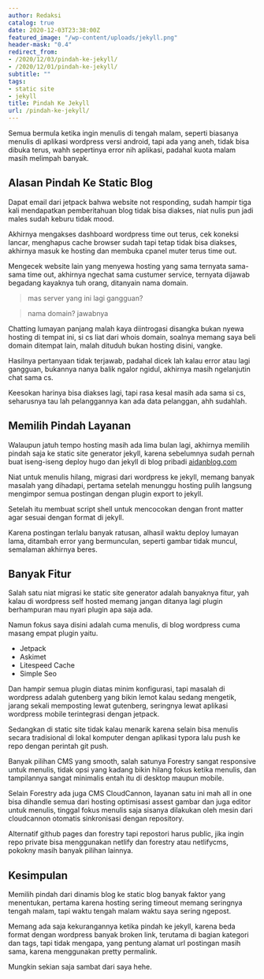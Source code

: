 ```yaml
---
author: Redaksi
catalog: true
date: 2020-12-03T23:38:00Z
featured_image: "/wp-content/uploads/jekyll.png"
header-mask: "0.4"
redirect_from:
- /2020/12/03/pindah-ke-jekyll/
- /2020/12/01/pindah-ke-jekyll/
subtitle: ""
tags:
- static site
- jekyll
title: Pindah Ke Jekyll
url: /pindah-ke-jekyll/
---
```


Semua bermula ketika ingin menulis di tengah malam, seperti biasanya menulis di aplikasi wordpress versi android, tapi ada yang aneh, tidak bisa dibuka terus, wahh sepertinya error nih aplikasi, padahal kuota malam masih melimpah banyak.

## Alasan Pindah Ke Static Blog

Dapat email dari jetpack bahwa website not responding, sudah hampir tiga kali mendapatkan pemberitahuan blog tidak bisa diakses, niat nulis pun jadi males sudah keburu tidak mood.

Akhirnya mengakses dashboard wordpress time out terus, cek koneksi lancar, menghapus cache browser sudah tapi tetap tidak bisa diakses, akhirnya masuk ke hosting dan membuka cpanel muter terus time out.

Mengecek website lain yang menyewa hosting yang sama ternyata sama-sama time out, akhirnya ngechat sama custumer service, ternyata dijawab begadang kayaknya tuh orang, ditanyain nama domain.

> mas server yang ini lagi gangguan?

> nama domain? jawabnya

Chatting lumayan panjang malah kaya diintrogasi disangka bukan nyewa hosting di tempat ini, si cs liat dari whois domain, soalnya memang saya beli domain ditempat lain, malah dituduh bukan hosting disini, vangke.

Hasilnya pertanyaan tidak terjawab, padahal dicek lah kalau error atau lagi gangguan, bukannya nanya balik ngalor ngidul, akhirnya masih ngelanjutin chat sama cs.

Keesokan harinya bisa diakses lagi, tapi rasa kesal masih ada sama si cs, seharusnya tau lah pelanggannya kan ada data pelanggan, ahh sudahlah.

## Memilih Pindah Layanan

Walaupun jatuh tempo hosting masih ada lima bulan lagi, akhirnya memilih pindah saja ke static site generator jekyll, karena sebelumnya sudah pernah buat iseng-iseng deploy hugo dan jekyll di blog pribadi [aidanblog.com](https://aidanblog.com "Aidan")

Niat untuk menulis hilang, migrasi dari wordpress ke jekyll, memang banyak masalah yang dihadapi, pertama setelah menunggu hosting pulih langsung mengimpor semua postingan dengan plugin export to jekyll.

Setelah itu membuat script shell untuk mencocokan dengan front matter agar sesuai dengan format di jekyll.

Karena postingan terlalu banyak ratusan, alhasil waktu deploy lumayan lama, ditambah error yang bermunculan, seperti gambar tidak muncul, semalaman akhirnya beres.

## Banyak Fitur

Salah satu niat migrasi ke static site generator adalah banyaknya fitur, yah kalau di wordpress self hosted memang jangan ditanya lagi plugin berhampuran mau nyari plugin apa saja ada.

Namun fokus saya disini adalah cuma menulis, di blog wordpress cuma masang empat plugin yaitu.

* Jetpack
* Askimet
* Litespeed Cache
* Simple Seo

Dan hampir semua plugin diatas minim konfigurasi, tapi masalah di wordpress adalah gutenberg yang bikin lemot kalau sedang mengetik, jarang sekali memposting lewat gutenberg, seringnya lewat aplikasi wordpress mobile terintegrasi dengan jetpack.

Sedangkan di static site tidak kalau menarik karena selain bisa menulis secara tradisional di lokal komputer dengan aplikasi typora lalu push ke repo dengan perintah git push.

Banyak pilihan CMS yang smooth, salah satunya Forestry sangat responsive untuk menulis, tidak opsi yang kadang bikin hilang fokus ketika menulis, dan tampilannya sangat minimalis entah itu di desktop maupun mobile.

Selain Forestry ada juga CMS CloudCannon, layanan satu ini mah all in one bisa dihandle semua dari hosting optimisasi assest gambar dan juga editor untuk menulis, tinggal fokus menulis saja sisanya dilakukan oleh mesin dari cloudcannon otomatis sinkronisasi dengan repository.

Alternatif github pages dan forestry tapi repostori harus public, jika ingin repo private bisa menggunakan netlify dan forestry atau netlifycms, pokokny masih banyak pilihan lainnya.

## Kesimpulan

Memilih pindah dari dinamis blog ke static blog banyak faktor yang menentukan, pertama karena hosting sering timeout memang seringnya tengah malam, tapi waktu tengah malam waktu saya sering ngepost.

Memang ada saja kekurangannya ketika pindah ke jekyll, karena beda format dengan wordpress banyak broken link, terutama di bagian kategori dan tags, tapi tidak mengapa, yang pentung alamat url postingan masih sama, karena menggunakan pretty permalink.

Mungkin sekian saja sambat dari saya hehe.
